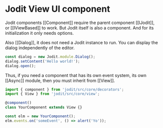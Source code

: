 # Jodit View UI component

Jodit components [[Component]] require the parent component [[IJodit]], or [[IViewBased]] to work.
But Jodit itself is also a component. And for its initialization it only needs options.

Also [[Dialog]], it does not need a Jodit instance to run.
You can display the dialog independently of the editor.

```js
const dialog = new Jodit.module.Dialog();
dialog.setContent('Hello world!');
dialog.open();
```

Thus, if you need a component that has its own event system, its own [[Async]] module, then you must inherit from [[View]].

```js
import { component } from 'jodit/src/core/decorators';
import { View } from 'jodit/src/core/view';

@component()
class YourComponent extends View {}

const elm = new YourComponent();
elm.events.on('someEvent', () => alert('Yo'));
```
